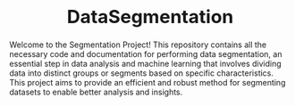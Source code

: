 ### <div align="center"> <h1> DataSegmentation </h1> </div>

Welcome to the Segmentation Project! This repository contains all the necessary code and documentation for performing data segmentation, an essential step in data analysis and machine learning that involves dividing data into distinct groups or segments based on specific characteristics. This project aims to provide an efficient and robust method for segmenting datasets to enable better analysis and insights.
